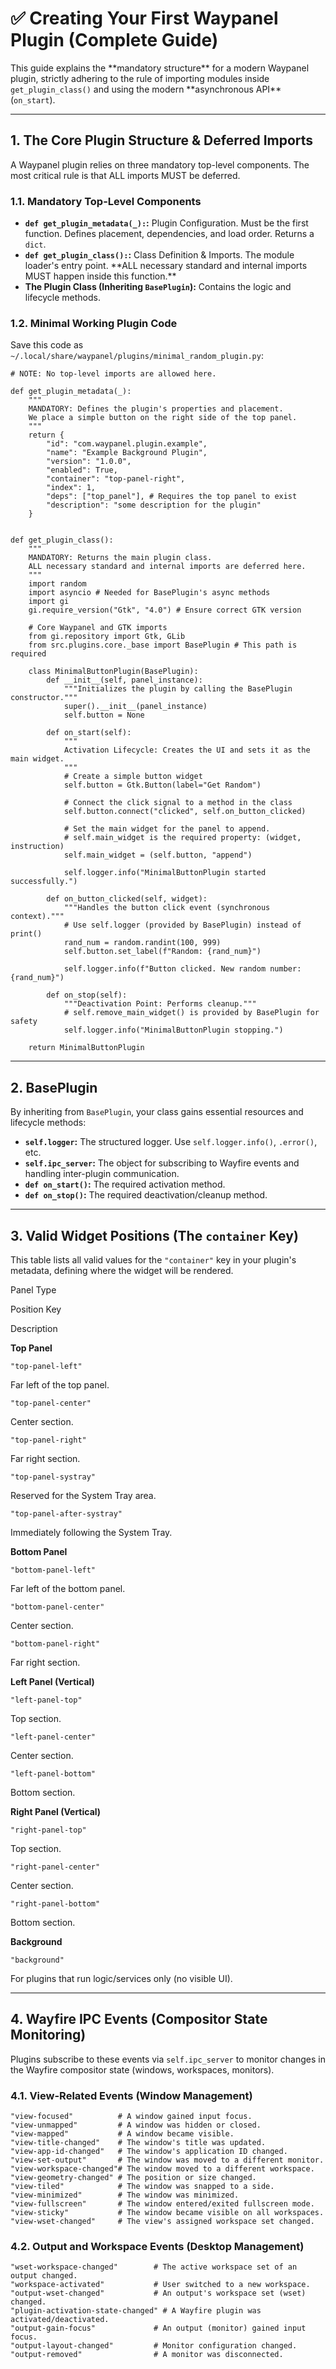 # ✅ Creating Your First Waypanel Plugin (Complete Guide)

This guide explains the \*\*mandatory structure\*\* for a modern Waypanel plugin, strictly adhering to the rule of importing modules inside `get_plugin_class()` and using the modern \*\*asynchronous API\*\* (`on_start`).

---

## 1\. The Core Plugin Structure & Deferred Imports

A Waypanel plugin relies on three mandatory top-level components. The most critical rule is that ALL imports MUST be deferred.

### 1.1. Mandatory Top-Level Components

- **`def get_plugin_metadata(_):`:** Plugin Configuration. Must be the first function. Defines placement, dependencies, and load order. Returns a `dict`.
- **`def get_plugin_class():`:** Class Definition & Imports. The module loader's entry point. \*\*ALL necessary standard and internal imports MUST happen inside this function.\*\*
- **The Plugin Class (Inheriting `BasePlugin`):** Contains the logic and lifecycle methods.

### 1.2. Minimal Working Plugin Code

Save this code as `~/.local/share/waypanel/plugins/minimal_random_plugin.py`:

    # NOTE: No top-level imports are allowed here.

    def get_plugin_metadata(_):
        """
        MANDATORY: Defines the plugin's properties and placement.
        We place a simple button on the right side of the top panel.
        """
        return {
            "id": "com.waypanel.plugin.example",
            "name": "Example Background Plugin",
            "version": "1.0.0",
            "enabled": True,
            "container": "top-panel-right",
            "index": 1,
            "deps": ["top_panel"], # Requires the top panel to exist
            "description": "some description for the plugin"
        }


    def get_plugin_class():
        """
        MANDATORY: Returns the main plugin class.
        ALL necessary standard and internal imports are deferred here.
        """
        import random
        import asyncio # Needed for BasePlugin's async methods
        import gi
        gi.require_version("Gtk", "4.0") # Ensure correct GTK version

        # Core Waypanel and GTK imports
        from gi.repository import Gtk, GLib
        from src.plugins.core._base import BasePlugin # This path is required

        class MinimalButtonPlugin(BasePlugin):
            def __init__(self, panel_instance):
                """Initializes the plugin by calling the BasePlugin constructor."""
                super().__init__(panel_instance)
                self.button = None

            def on_start(self):
                """
                Activation Lifecycle: Creates the UI and sets it as the main widget.
                """
                # Create a simple button widget
                self.button = Gtk.Button(label="Get Random")

                # Connect the click signal to a method in the class
                self.button.connect("clicked", self.on_button_clicked)

                # Set the main widget for the panel to append.
                # self.main_widget is the required property: (widget, instruction)
                self.main_widget = (self.button, "append")

                self.logger.info("MinimalButtonPlugin started successfully.")

            def on_button_clicked(self, widget):
                """Handles the button click event (synchronous context)."""
                # Use self.logger (provided by BasePlugin) instead of print()
                rand_num = random.randint(100, 999)
                self.button.set_label(f"Random: {rand_num}")

                self.logger.info(f"Button clicked. New random number: {rand_num}")

            def on_stop(self):
                """Deactivation Point: Performs cleanup."""
                # self.remove_main_widget() is provided by BasePlugin for safety
                self.logger.info("MinimalButtonPlugin stopping.")

        return MinimalButtonPlugin

---

## 2\. BasePlugin

By inheriting from `BasePlugin`, your class gains essential resources and lifecycle methods:

- **`self.logger`:** The structured logger. Use `self.logger.info()`, `.error()`, etc.
- **`self.ipc_server`:** The object for subscribing to Wayfire events and handling inter-plugin communication.
- **`def on_start()`:** The required activation method.
- **`def on_stop()`:** The required deactivation/cleanup method.

---

## 3\. Valid Widget Positions (The `container` Key)

This table lists all valid values for the `"container"` key in your plugin's metadata, defining where the widget will be rendered.

Panel Type

Position Key

Description

**Top Panel**

`"top-panel-left"`

Far left of the top panel.

`"top-panel-center"`

Center section.

`"top-panel-right"`

Far right section.

`"top-panel-systray"`

Reserved for the System Tray area.

`"top-panel-after-systray"`

Immediately following the System Tray.

**Bottom Panel**

`"bottom-panel-left"`

Far left of the bottom panel.

`"bottom-panel-center"`

Center section.

`"bottom-panel-right"`

Far right section.

**Left Panel (Vertical)**

`"left-panel-top"`

Top section.

`"left-panel-center"`

Center section.

`"left-panel-bottom"`

Bottom section.

**Right Panel (Vertical)**

`"right-panel-top"`

Top section.

`"right-panel-center"`

Center section.

`"right-panel-bottom"`

Bottom section.

**Background**

`"background"`

For plugins that run logic/services only (no visible UI).

---

## 4\. Wayfire IPC Events (Compositor State Monitoring)

Plugins subscribe to these events via `self.ipc_server` to monitor changes in the Wayfire compositor state (windows, workspaces, monitors).

### 4.1. View-Related Events (Window Management)

    "view-focused"          # A window gained input focus.
    "view-unmapped"         # A window was hidden or closed.
    "view-mapped"           # A window became visible.
    "view-title-changed"    # The window's title was updated.
    "view-app-id-changed"   # The window's application ID changed.
    "view-set-output"       # The window was moved to a different monitor.
    "view-workspace-changed"# The window moved to a different workspace.
    "view-geometry-changed" # The position or size changed.
    "view-tiled"            # The window was snapped to a side.
    "view-minimized"        # The window was minimized.
    "view-fullscreen"       # The window entered/exited fullscreen mode.
    "view-sticky"           # The window became visible on all workspaces.
    "view-wset-changed"     # The view's assigned workspace set changed.

### 4.2. Output and Workspace Events (Desktop Management)

    "wset-workspace-changed"        # The active workspace set of an output changed.
    "workspace-activated"           # User switched to a new workspace.
    "output-wset-changed"           # An output's workspace set (wset) changed.
    "plugin-activation-state-changed" # A Wayfire plugin was activated/deactivated.
    "output-gain-focus"             # An output (monitor) gained input focus.
    "output-layout-changed"         # Monitor configuration changed.
    "output-removed"                # A monitor was disconnected.
